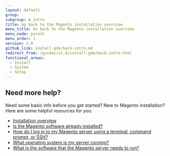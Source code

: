 ```yaml
---
layout: default
group:
subgroup: A_intro
title: Go back to the Magento installation overview
menu_title: Go back to the Magento installation overview
menu_node: parent
menu_order: 1
version: 2.0
github_link: install-gde/back-intro.md
redirect_from: /guides/v1.0/install-gde/back-intro.html
functional_areas:
  - Install
  - System
  - Setup
---
```


## Need more help?

Need some basic info before you get started? New to Magento installation? Here are some helpful resources for you:

*	<a href="{{ page.baseurl }}install-gde/bk-install-guide.html">Installation overview</a>
*	<a href="{{ page.baseurl }}install-gde/basics/basics_magento-installed.html">Is the Magento software already installed?</a>
*	<a href="{{ page.baseurl }}install-gde/basics/basics_login.html">How do I log in to my Magento server using a terminal, command prompt, or SSH?</a>
*	<a href="{{ page.baseurl }}install-gde/basics/basics_os-version.html">What operating system is my server running?</a>
*	<a href="{{ page.baseurl }}install-gde/basics/basics_software.html">What is the software that the Magento server needs to run?</a>

